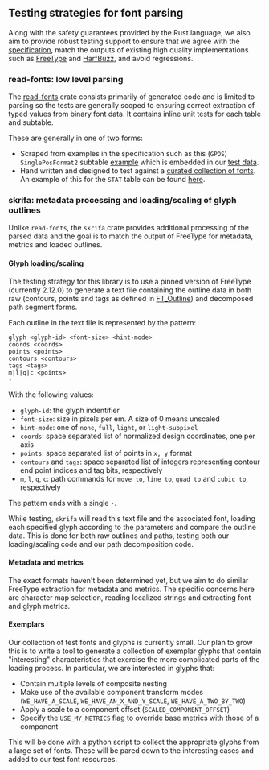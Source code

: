 ## Testing strategies for font parsing

Along with the safety guarantees provided by the Rust language, we also aim to 
provide robust testing support to ensure that we agree with the 
[specification](https://learn.microsoft.com/en-us/typography/opentype/spec/),
match the outputs of existing high quality implementations such as [FreeType](https://freetype.org/)
and [HarfBuzz](https://github.com/harfbuzz/harfbuzz), and avoid regressions.

### read-fonts: low level parsing

The [read-fonts](https://github.com/googlefonts/fontations/tree/main/read-fonts) crate consists primarily
of generated code and is limited to parsing so the tests are generally scoped to ensuring correct
extraction of typed values from binary font data. It contains inline unit tests for each table and subtable. 

These are generally in one of two forms:
* Scraped from examples in the specification such as this (`GPOS`) `SinglePosFormat2` subtable
[example](https://learn.microsoft.com/en-us/typography/opentype/spec/gpos#example-3-singleposformat2-subtable)
which is embedded in our [test data](https://github.com/googlefonts/fontations/blob/12fe04eb7083faaf8972720629496c0ca9a4b6c5/read-fonts/src/tests/test_data.rs#L17).
* Hand written and designed to test against a [curated collection of fonts](https://github.com/googlefonts/fontations/tree/main/resources/test_fonts). An example of this for the `STAT` table can be found [here](https://github.com/googlefonts/fontations/blob/12fe04eb7083faaf8972720629496c0ca9a4b6c5/read-fonts/src/tables/stat.rs#L13).

### skrifa: metadata processing and loading/scaling of glyph outlines

Unlike `read-fonts`, the `skrifa` crate provides additional processing of the parsed data and the
goal is to match the output of FreeType for metadata, metrics and loaded outlines.

#### Glyph loading/scaling

The testing strategy for this library is to use a pinned version of FreeType (currently 2.12.0) to generate
a text file containing the outline data in both raw (contours, points and tags as defined in
[FT_Outline](https://freetype.org/freetype2/docs/reference/ft2-outline_processing.html#ft_outline)) and 
decomposed path segment forms.

Each outline in the text file is represented by the pattern:
```
glyph <glyph-id> <font-size> <hint-mode>
coords <coords>
points <points>
contours <contours>
tags <tags>
m|l|q|c <points>
-
```
With the following values:
* `glyph-id`: the glyph indentifier
* `font-size`: size in pixels per em. A size of 0 means unscaled
* `hint-mode`: one of `none`, `full`, `light`, or `light-subpixel`
* `coords`: space separated list of normalized design coordinates, one per axis
* `points`: space separated list of points in `x, y` format
* `contours` and `tags`: space separated list of integers representing contour end point 
    indices and tag bits, respectively
* `m`, `l`, `q`, `c`: path commands for `move to`, `line to`, `quad to` and `cubic to`, 
    respectively

The pattern ends with a single `-`.

While testing, `skrifa` will read this text file and the associated font, loading each
specified glyph according to the parameters and compare the outline data. This is done 
for both raw outlines and paths, testing both our loading/scaling code and our path
decomposition code.

#### Metadata and metrics

The exact formats haven't been determined yet, but we aim to do similar FreeType extraction for
metadata and metrics. The specific concerns here are character map selection, reading localized
strings and extracting font and glyph metrics.

#### Exemplars

Our collection of test fonts and glyphs is currently small. Our plan to grow this is to write
a tool to generate a collection of exemplar glyphs that contain "interesting" characteristics
that exercise the more complicated parts of the loading process. In particular, we are interested
in glyphs that:
* Contain multiple levels of composite nesting
* Make use of the available component transform modes (`WE_HAVE_A_SCALE`, `WE_HAVE_AN_X_AND_Y_SCALE`, `WE_HAVE_A_TWO_BY_TWO`)
* Apply a scale to a component offset (`SCALED_COMPONENT_OFFSET`)
* Specify the `USE_MY_METRICS` flag to override base metrics with those of a component

This will be done with a python script to collect the appropriate glyphs from a large set of 
fonts. These will be pared down to the interesting cases and added to our test font resources.
